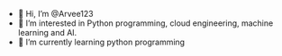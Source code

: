 - 👋 Hi, I’m @Arvee123
- 👀 I’m interested in Python programming, cloud engineering, machine learning and AI.
- 🌱 I’m currently learning python programming
